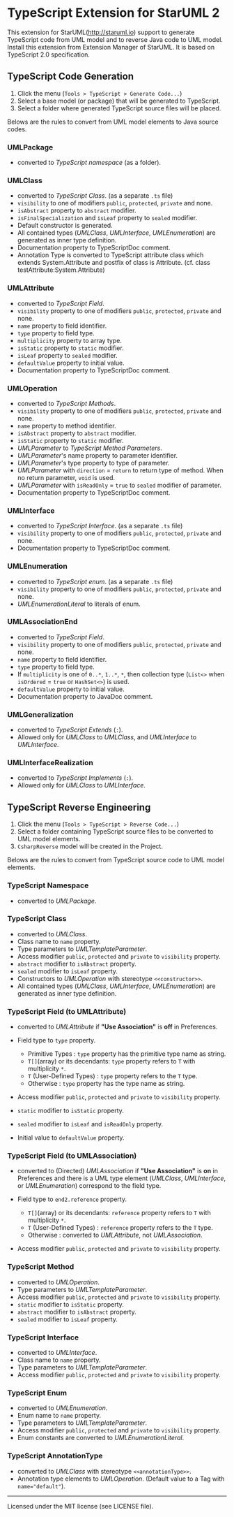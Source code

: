 TypeScript Extension for StarUML 2
============================

This extension for StarUML(http://staruml.io) support to generate TypeScript code from UML model and to reverse Java code to UML model. Install this extension from Extension Manager of StarUML. It is based on TypeScript 2.0 specification.

TypeScript Code Generation
--------------------

1. Click the menu (`Tools > TypeScript > Generate Code...`)
2. Select a base model (or package) that will be generated to TypeScript.
3. Select a folder where generated TypeScript source files will be placed.

Belows are the rules to convert from UML model elements to Java source codes.

### UMLPackage

* converted to _TypeScript namespace_ (as a folder).

### UMLClass

* converted to _TypeScript Class_. (as a separate `.ts` file)
* `visibility` to one of modifiers `public`, `protected`, `private` and none.
* `isAbstract` property to `abstract` modifier.
* `isFinalSpecialization` and `isLeaf` property to `sealed` modifier.
* Default constructor is generated.
* All contained types (_UMLClass_, _UMLInterface_, _UMLEnumeration_) are generated as inner type definition.
* Documentation property to TypeScriptDoc comment.
* Annotation Type is converted to TypeScript attribute class which extends System.Attribute and postfix of class is Attribute.
  (cf. class testAttribute:System.Attribute)

### UMLAttribute

* converted to _TypeScript Field_.
* `visibility` property to one of modifiers `public`, `protected`, `private` and none.
* `name` property to field identifier.
* `type` property to field type.
* `multiplicity` property to array type.
* `isStatic` property to `static` modifier.
* `isLeaf` property to `sealed` modifier.
* `defaultValue` property to initial value.
* Documentation property to TypeScriptDoc comment.

### UMLOperation

* converted to _TypeScript Methods_.
* `visibility` property to one of modifiers `public`, `protected`, `private` and none.
* `name` property to method identifier.
* `isAbstract` property to `abstract` modifier.
* `isStatic` property to `static` modifier.
* _UMLParameter_ to _TypeScript Method Parameters_.
* _UMLParameter_'s name property to parameter identifier.
* _UMLParameter_'s type property to type of parameter.
* _UMLParameter_ with `direction` = `return` to return type of method. When no return parameter, `void` is used.
* _UMLParameter_ with `isReadOnly` = `true` to `sealed` modifier of parameter.
* Documentation property to TypeScriptDoc comment.

### UMLInterface

* converted to _TypeScript Interface_.  (as a separate `.ts` file)
* `visibility` property to one of modifiers `public`, `protected`, `private` and none.
* Documentation property to TypeScriptDoc comment.

### UMLEnumeration

* converted to _TypeScript enum_.  (as a separate `.ts` file)
* `visibility` property to one of modifiers `public`, `protected`, `private` and none.
* _UMLEnumerationLiteral_ to literals of enum.

### UMLAssociationEnd

* converted to _TypeScript Field_.
* `visibility` property to one of modifiers `public`, `protected`, `private` and none.
* `name` property to field identifier.
* `type` property to field type.
* If `multiplicity` is one of `0..*`, `1..*`, `*`, then collection type (`List<>` when `isOrdered` = `true` or `HashSet<>`) is used.
* `defaultValue` property to initial value.
* Documentation property to JavaDoc comment.

### UMLGeneralization

* converted to _TypeScript Extends_ (`:`).
* Allowed only for _UMLClass_ to _UMLClass_, and _UMLInterface_ to _UMLInterface_.

### UMLInterfaceRealization

* converted to _TypeScript Implements_ (`:`).
* Allowed only for _UMLClass_ to _UMLInterface_.



TypeScript Reverse Engineering
------------------------

1. Click the menu (`Tools > TypeScript > Reverse Code...`)
2. Select a folder containing TypeScript source files to be converted to UML model elements.
3. `CsharpReverse` model will be created in the Project.

Belows are the rules to convert from TypeScript source code to UML model elements.

### TypeScript Namespace

* converted to _UMLPackage_.

### TypeScript Class

* converted to _UMLClass_.
* Class name to `name` property.
* Type parameters to _UMLTemplateParameter_.
* Access modifier `public`, `protected` and  `private` to `visibility` property.
* `abstract` modifier to `isAbstract` property.
* `sealed` modifier to `isLeaf` property.
* Constructors to _UMLOperation_ with stereotype `<<constructor>>`.
* All contained types (_UMLClass_, _UMLInterface_, _UMLEnumeration_) are generated as inner type definition.


### TypeScript Field (to UMLAttribute)

* converted to _UMLAttribute_ if __"Use Association"__ is __off__ in Preferences.
* Field type to `type` property.

    * Primitive Types : `type` property has the primitive type name as string.
    * `T[]`(array) or its decendants: `type` property refers to `T` with multiplicity `*`.
    * `T` (User-Defined Types)  : `type` property refers to the `T` type.
    * Otherwise : `type` property has the type name as string.

* Access modifier `public`, `protected` and  `private` to `visibility` property.
* `static` modifier to `isStatic` property.
* `sealed` modifier to `isLeaf` and `isReadOnly` property.
* Initial value to `defaultValue` property.

### TypeScript Field (to UMLAssociation)

* converted to (Directed) _UMLAssociation_ if __"Use Association"__ is __on__ in Preferences and there is a UML type element (_UMLClass_, _UMLInterface_, or _UMLEnumeration_) correspond to the field type.
* Field type to `end2.reference` property.

    * `T[]`(array) or its decendants: `reference` property refers to `T` with multiplicity `*`.
    * `T` (User-Defined Types)  : `reference` property refers to the `T` type.
    * Otherwise : converted to _UMLAttribute_, not _UMLAssociation_.

* Access modifier `public`, `protected` and  `private` to `visibility` property.

### TypeScript Method

* converted to _UMLOperation_.
* Type parameters to _UMLTemplateParameter_.
* Access modifier `public`, `protected` and  `private` to `visibility` property.
* `static` modifier to `isStatic` property.
* `abstract` modifier to `isAbstract` property.
* `sealed` modifier to `isLeaf` property.

### TypeScript Interface

* converted to _UMLInterface_.
* Class name to `name` property.
* Type parameters to _UMLTemplateParameter_.
* Access modifier `public`, `protected` and  `private` to `visibility` property.

### TypeScript Enum

* converted to _UMLEnumeration_.
* Enum name to `name` property.
* Type parameters to _UMLTemplateParameter_.
* Access modifier `public`, `protected` and  `private` to `visibility` property.
* Enum constants are converted to _UMLEnumerationLiteral_.

### TypeScript AnnotationType

* converted to _UMLClass_ with stereotype `<<annotationType>>`.
* Annotation type elements to _UMLOperation_. (Default value to a Tag with `name="default"`).


---

Licensed under the MIT license (see LICENSE file).
